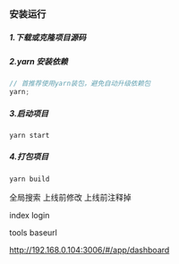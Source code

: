 ### 安装运行

##### 1.下载或克隆项目源码

##### 2.yarn 安装依赖

```js
// 首推荐使用yarn装包，避免自动升级依赖包
yarn;
```

##### 3.启动项目

```js
yarn start
```

##### 4.打包项目

```js
yarn build
```

全局搜索  上线前修改 上线前注释掉

index login

tools baseurl

http://192.168.0.104:3006/#/app/dashboard